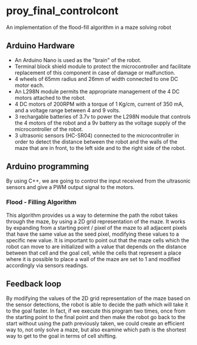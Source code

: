 # proy_final_controlcont
An implementation of the flood-fill algorithm in a maze solving robot

## Arduino Hardware
- An Arduino Nano is used as the "brain" of the robot.
- Terminal block shield module to protect the microcontroller and facilitate replacement of this component in case of damage or malfunction.
- 4 wheels of 65mm radius and 26mm of width connected to one DC motor each.
- An L298N module permits the appropriate management of the 4 DC motors attached to the robot.
- 4 DC motors of 200RPM with a torque of 1 Kg/cm, current of 350 mA, and a voltage range between 4 and 9 volts.
- 3 rechargable batteries of 3.7v to power the L298N module that controls the 4 motors of the robot and a 9v battery as the voltage supply of the microcontroller of the robot.
- 3 ultrasonic sensors (HC-SR04) connected to the microcontroller in order to detect the distance between the robot and the walls of the maze that are in front, to the left side and to the right side of the robot.


## Arduino programming
By using C++, we are going to control the input received from the ultrasonic sensors and give a PWM output signal to the motors.

### Flood - Filling Algorithm
This algorithm provides us a way to determine the path the robot takes through the maze, by using a 2D grid representation of the maze. It works by expanding from a starting point / pixel of the maze to all adjacent pixels that have the same value as the seed pixel, modifying these values to a specific new value. It is important to point out that the maze cells which the robot can move to are initialized with a value that depends on the distance between that cell and the goal cell, while the cells that represent a place where it is possible to place a wall of the maze are set to 1 and modified accordingly via sensors readings.
## Feedback loop
By modifying the values of the 2D grid representation of the maze based on the sensor detections, the robot is able to decide the path which will take it to the goal faster. In fact, if we execute this program two times, once from the starting point to the final point and then make the robot go back to the start without using the path previously taken, we could create an efficient way to, not only solve a maze, but also examine which path is the shortest way to get to the goal in terms of cell shifting. 
